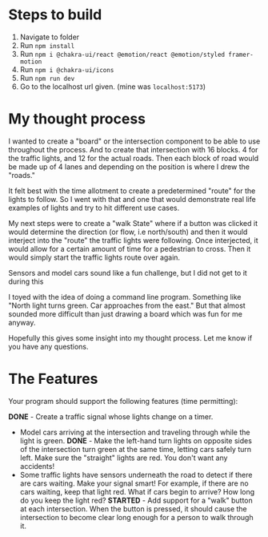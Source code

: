 # Steps to build <br>

1. Navigate to folder <br>
2. Run `npm install` <br>
3. Run `npm i @chakra-ui/react @emotion/react @emotion/styled framer-motion` <br>
4. Run `npm i @chakra-ui/icons` <br>
5. Run `npm run dev` <br>
6. Go to the localhost url given. (mine was `localhost:5173`) <br>

# My thought process

I wanted to create a "board" or the intersection component to be able to use throughout the process. And to create that intersection with 16 blocks. 4 for the traffic lights, and 12 for the actual roads. Then each block of road would be made up of 4 lanes and depending on the position is where I drew the "roads." 

It felt best with the time allotment to create a predetermined "route" for the lights to follow. So I went with that and one that would demonstrate real life examples of lights and try to hit different use cases. 

My next steps were to create a "walk State" where if a button was clicked it would determine the direction (or flow, i.e north/south) and then it would interject into the "route" the traffic lights were following. Once interjected, it would allow for a certain amount of time for a pedestrian to cross. Then it would simply start the traffic lights route over again.

Sensors and model cars sound like a fun challenge, but I did not get to it during this

I toyed with the idea of doing a command line program. Something like "North light turns green. Car approaches from the east." But that almost sounded more difficult than just drawing a board which was fun for me anyway. 

Hopefully this gives some insight into my thought process. Let me know if you have any questions.

# The Features

Your program should support the following features (time permitting):

**DONE** - Create a traffic signal whose lights change on a timer. 
- Model cars arriving at the intersection and traveling through while the light is green.
**DONE** - Make the left-hand turn lights on opposite sides of the intersection turn green at the same time, letting cars safely turn left. Make sure the "straight" lights are red. You don't want any accidents!
- Some traffic lights have sensors underneath the road to detect if there are cars waiting. Make your signal smart! For example, if there are no cars waiting, keep that light red. What if cars begin to arrive? How long do you keep the light red?
**STARTED** - Add support for a "walk" button at each intersection. When the button is pressed, it should cause the intersection to become clear long enough for a person to walk through it.
 
 
